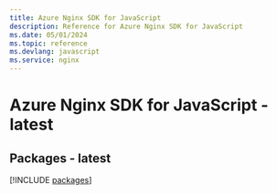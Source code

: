 ```yaml
---
title: Azure Nginx SDK for JavaScript
description: Reference for Azure Nginx SDK for JavaScript
ms.date: 05/01/2024
ms.topic: reference
ms.devlang: javascript
ms.service: nginx
---
```

# Azure Nginx SDK for JavaScript - latest
## Packages - latest
[!INCLUDE [packages](nginx-index.md)]